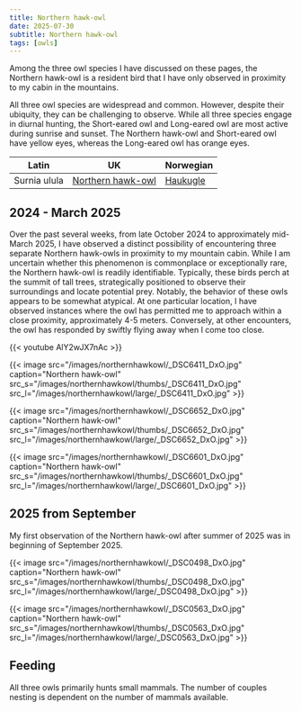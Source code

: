 ```yaml
---
title: Northern hawk-owl
date: 2025-07-30
subtitle: Northern hawk-owl
tags: [owls]
---
```


Among the three owl species I have discussed on these pages, the Northern hawk-owl is a resident bird that I have only observed in proximity to my cabin in the mountains. 

<!--more-->

All three owl species are widespread and common. However, despite their ubiquity, they can be challenging to observe. While all three species engage in diurnal hunting, the Short-eared owl and Long-eared owl are most active during sunrise and sunset. The Northern hawk-owl and Short-eared owl have yellow eyes, whereas the Long-eared owl has orange eyes.

| Latin                 | UK                                                                     | Norwegian                                              |
|-----------------------|------------------------------------------------------------------------|--------------------------------------------------------|
| Surnia ulula          | [Northern hawk-owl](https://en.wikipedia.org/wiki/Northern_hawk-owl)   | [Haukugle](https://no.wikipedia.org/wiki/Haukugle)     |

## 2024 - March 2025

Over the past several weeks, from late October 2024 to approximately mid-March 2025, I have observed a distinct possibility of encountering three separate Northern hawk-owls in proximity to my mountain cabin. While I am uncertain whether this phenomenon is commonplace or exceptionally rare, the Northern hawk-owl is readily identifiable. Typically, these birds perch at the summit of tall trees, strategically positioned to observe their surroundings and locate potential prey. Notably, the behavior of these owls appears to be somewhat atypical. At one particular location, I have observed instances where the owl has permitted me to approach within a close proximity, approximately 4-5 meters. Conversely, at other encounters, the owl has responded by swiftly flying away when I come too close.

{{< youtube AlY2wJX7nAc >}}

{{< image src="/images/northernhawkowl/_DSC6411_DxO.jpg"  caption="Northern hawk-owl" src_s="/images/northernhawkowl/thumbs/_DSC6411_DxO.jpg" src_l="/images/northernhawkowl/large/_DSC6411_DxO.jpg" >}}

{{< image src="/images/northernhawkowl/_DSC6652_DxO.jpg"  caption="Northern hawk-owl" src_s="/images/northernhawkowl/thumbs/_DSC6652_DxO.jpg" src_l="/images/northernhawkowl/large/_DSC6652_DxO.jpg" >}}

{{< image src="/images/northernhawkowl/_DSC6601_DxO.jpg"  caption="Northern hawk-owl" src_s="/images/northernhawkowl/thumbs/_DSC6601_DxO.jpg" src_l="/images/northernhawkowl/large/_DSC6601_DxO.jpg" >}}

## 2025 from September

My first observation of the Northern hawk-owl after summer of 2025 was in beginning of September 2025. 

{{< image src="/images/northernhawkowl/_DSC0498_DxO.jpg"  caption="Northern hawk-owl" src_s="/images/northernhawkowl/thumbs/_DSC0498_DxO.jpg" src_l="/images/northernhawkowl/large/_DSC0498_DxO.jpg" >}}

{{< image src="/images/northernhawkowl/_DSC0563_DxO.jpg"  caption="Northern hawk-owl" src_s="/images/northernhawkowl/thumbs/_DSC0563_DxO.jpg" src_l="/images/northernhawkowl/large/_DSC0563_DxO.jpg" >}}

## Feeding

All three owls primarily hunts small mammals. The number of couples nesting is dependent on the number of mammals available.